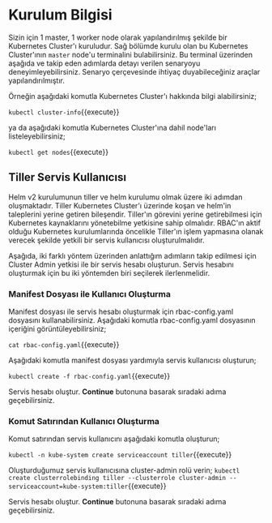 # Kurulum Bilgisi

Sizin için 1 master, 1 worker node olarak yapılandırılmış şekilde bir Kubernetes Cluster'ı kuruludur. Sağ bölümde kurulu olan bu Kubernetes Cluster'ının `master` node'u terminalini bulabilirsiniz. Bu terminal üzerinden aşağıda ve takip eden adımlarda detayı verilen senaryoyu deneyimleyebilirsiniz. Senaryo çerçevesinde ihtiyaç duyabileceğiniz araçlar yapılandırılmıştır.

Örneğin aşağıdaki komutla Kubernetes Cluster'ı hakkında bilgi alabilirsiniz;

`kubectl cluster-info`{{execute}}

ya da aşağıdaki komutla Kubernetes Cluster'ına dahil node'ları listeleyebilirsiniz;

`kubectl get nodes`{{execute}}

## Tiller Servis Kullanıcısı

Helm v2 kurulumunun tiller ve helm kurulumu olmak üzere iki adımdan oluşmaktadır. Tiller Kubernetes Cluster'ı üzerinde koşan ve helm'in taleplerini yerine getiren bileşendir. Tiller'ın görevini yerine getirebilmesi için Kubernetes kaynaklarını yönetebilme yetkisine sahip olmalıdır. RBAC'ın aktif olduğu Kubernetes kurulumlarında öncelikle Tiller'ın işlem yapmasına olanak verecek şekilde yetkili bir servis kullanıcısı oluşturulmalıdır.

Aşağıda, iki farklı yöntem üzerinden anlattığım adımların takip edilmesi için Cluster Admin yetkisi ile bir servis hesabı oluşturun. Servis hesabını oluşturmak için bu iki yöntemden biri seçilerek ilerlenmelidir.

### Manifest Dosyası ile Kullanıcı Oluşturma

Manifest dosyası ile servis hesabı oluşturmak için rbac-config.yaml dosyasını kullanabilirsiniz. Aşağıdaki komutla rbac-config.yaml dosyasının içeriğini görüntüleyebilirsiniz;

`cat rbac-config.yaml`{{execute}}

Aşağıdaki komutla manifest dosyası yardımıyla servis kullanıcısı oluşturun;

`kubectl create -f rbac-config.yaml`{{execute}}

Servis hesabı oluştur. **Continue** butonuna basarak sıradaki adıma geçebilirsiniz.

### Komut Satırından Kullanıcı Oluşturma

Komut satırından servis kullanıcını aşağıdaki komutla oluşturun;

`kubectl -n kube-system create serviceaccount tiller`{{execute}}

Oluşturduğumuz servis kullanıcısına cluster-admin rolü verin;
`kubectl create clusterrolebinding tiller --clusterrole cluster-admin --serviceaccount=kube-system:tiller`{{execute}}

Servis hesabı oluştur. **Continue** butonuna basarak sıradaki adıma geçebilirsiniz.
